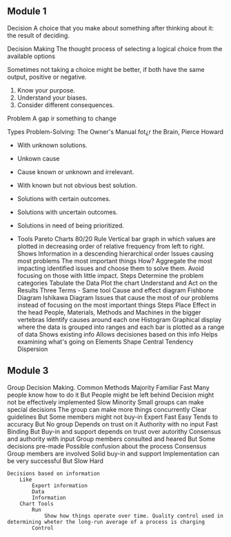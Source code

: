 ## Module 1
Decision
A choice that you make about something after thinking about it: the result of deciding.

Decision Making
The thought process of selecting a logical choice from the available options

Sometimes not taking a choice might be better, if both have the same output, positive or negative.

1. Know your purpose.
2. Understand your biases.
3. Consider different consequences.

Problem
A gap ir something to change

Types
Problem-Solving: The Owner's Manual fot¿r the Brain, Pierce Howard

- With unknown solutions.
-   Unkown cause
-   Cause known or unknown and irrelevant.
- With known but not obvious best solution.
-   Solutions with certain outcomes.
-   Solutions with uncertain outcomes.
-   Solutions in need of being prioritized.

-   Tools
        Pareto Charts
            80/20 Rule
            Vertical bar graph in which values are plotted in decreasing order of relative frequency from left to right.
            Shows
                Information in a descending hierarchical order
                Issues causing most problems
                The most important things
            How?
                Aggregate the most impacting identified issues and choose them to solve them. Avoid focusing on those with little impact.
            Steps
                Determine the problem categories
                Tabulate the Data
                Plot the chart
                Understand and Act on the Results
        Three Terms - Same tool
        Cause and effect diagram
        Fishbone Diagram
        Ishikawa Diagram
            Issues that cause the most of our problems instead of focusing on the most important things
        Steps
            Place Effect in the head
                People, Materials, Methods and Machines in the bigger vertebras
                Identify causes around each one
    Histogram
        Graphical display where the data is grouped into ranges and each bar is plotted as a range of data
            Shows existing info
            Allows decisiones based on this info
            Helps examining what's going on
        Elements
            Shape
            Central Tendency
            Dispersion
        
## Module 3
Group Decision Making.
    Common Methods
        Majority
            Familiar
            Fast
            Many people know how to do it
                But
                    People might be left behind
                    Decision might not be effectively implemented
                    Slow
        Minority
            Small groups can make special decisions
            The group can make more things concurrently
            Clear guidelines 
                But
                    Some members might not buy-in
        Expert
            Fast
            Easy
            Tends to accuracy
                But
                No group
                Depends on trust on it
        Authority with no input
            Fast
            Binding
                But
                    Buy-in and support depends on trust over autorithy
        Consensus and authority with input
            Group members consulted and heared
                But
                    Some decisions pre-made
                    Possible confusion about the process
            Consensus
                Group members are involved
                Solid buy-in and support
                Implementation can be very successful
                    But
                        Slow
                        Hard

    Decisions based on information
        Like
            Expert information
            Data
            Information
        Chart Tools
            Run
                Show how things operate over time. Quality control used in determining wheter the long-run average of a process is charging
            Control
                
            






